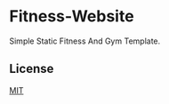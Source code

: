 # Fitness-Website
Simple Static Fitness And Gym Template.  
## License
[MIT](https://choosealicense.com/licenses/mit/)
